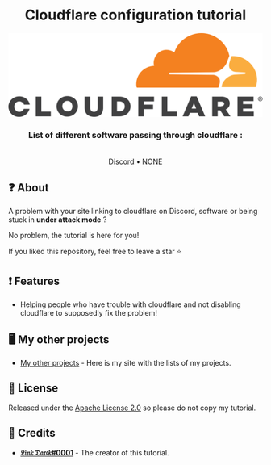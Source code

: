 <h1 align="center">
  <br>
    Cloudflare configuration tutorial 
  <br>
</h1>

<p align="center">
  <a href="https://www.cloudflare.com/"><img src="https://raw.githubusercontent.com/Link0Darck/cloudflare/main/Img/cloudflare.png"></a>
</p>

<h3 align=center>List of different software passing through cloudflare :</h3>

<p align="center"><br>
  <a href="https://github.com/Link0Darck/cloudflare/tree/main/Discord">Discord</a>
  •
  <a href="">NONE</a>
</p>

## ❓ About

A problem with your site linking to cloudflare on Discord, software or being stuck in **under attack mode** ?

No problem, the tutorial is here for you!

If you liked this repository, feel free to leave a star ⭐

## ❗ Features

 * Helping people who have trouble with cloudflare and not disabling cloudflare to supposedly fix the problem!

## 🖥️ My other projects

 * [My other projects](https://linkdarck.neko-world.ovh/Projets/) - Here is my site with the lists of my projects.

## 📖 License

Released under the [Apache License 2.0](https://github.com/Link0Darck/Inari/blob/main/LICENSE) so please do not copy my tutorial.

## 📜 Credits

* **[𝔏𝔦𝔫𝑘 𝔇𝔞𝔯𝔠𝑘#0001](https://github.com/Link0Darck/)** - The creator of this tutorial.
